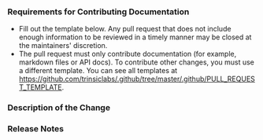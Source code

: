 ### Requirements for Contributing Documentation

* Fill out the template below. Any pull request that does not include enough
information to be reviewed in a timely manner may be closed at
the maintainers' discretion.
* The pull request must only contribute documentation (for example, markdown
files or API docs). To contribute other changes, you must use a different
template. You can see all templates at
<https://github.com/trinsiclabs/.github/tree/master/.github/PULL_REQUEST_TEMPLATE>.

### Description of the Change

<!--

We must be able to understand the purpose of your change from this description.
If we can't get a good idea of the benefits of the change from the description
here, the pull request may be closed at the maintainers' discretion.

-->

### Release Notes

<!--

Please describe the changes in a single line that explains this improvement in
terms that a user can understand. This text will be used in the release notes.

If this change is not user-facing or notable enough to be included in release
notes you may use the strings "Not applicable" or "N/A" here.

Examples:

* Add bulk delete action to item list.
* Fixes an issue where duplicate labels are being displaying.
* Increase the performance of searching records by date range.

-->
